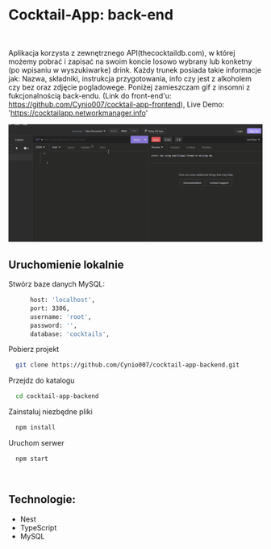 # Cocktail-App: back-end

<br/>

Aplikacja korzysta z zewnętrznego API(thecocktaildb.com), w której możemy pobrać i zapisać na swoim koncie losowo wybrany lub konketny (po wpisaniu w wyszukiwarke) drink. Każdy trunek posiada takie informacje jak: Nazwa, składniki, instrukcja przygotowania, info czy jest z alkoholem czy bez oraz zdjęcie pogladowege. Poniżej zamieszczam gif z insomni z fukcjonalnością back-endu.
(Link do front-end'u: https://github.com/Cynio007/cocktail-app-frontend), Live Demo: 'https://cocktailapp.networkmanager.info'

![back-end gif](./images/gif02.gif)
<br/>

## Uruchomienie lokalnie

Stwórz baze danych MySQL:

```bash
      host: 'localhost',
      port: 3306,
      username: 'root',
      password: '',
      database: 'cocktails',
```

Pobierz projekt

```bash
  git clone https://github.com/Cynio007/cocktail-app-backend.git
```

Przejdz do katalogu

```bash
  cd cocktail-app-backend
```

Zainstaluj niezbędne pliki

```bash
  npm install
```

Uruchom serwer

```bash
  npm start
```

<br/>

## Technologie:

- Nest
- TypeScript
- MySQL
